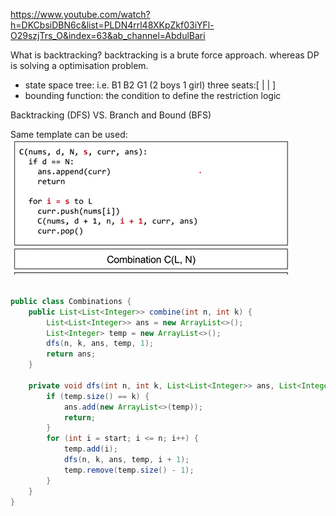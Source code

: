 https://www.youtube.com/watch?h=DKCbsiDBN6c&list=PLDN4rrl48XKpZkf03iYFl-O29szjTrs_O&index=63&ab_channel=AbdulBari

What is backtracking?
backtracking is a brute force approach.
whereas DP is solving a optimisation problem.

- state space tree:
i.e. B1 B2 G1 (2 boys 1 girl)
three seats:[ | | ]
- bounding function: the condition to define the restriction logic 

Backtracking (DFS) VS. Branch and Bound (BFS)

Same template can be used:
![alt text](combinationTemplate.PNG "Solution")

```java

public class Combinations {
    public List<List<Integer>> combine(int n, int k) {
        List<List<Integer>> ans = new ArrayList<>();
        List<Integer> temp = new ArrayList<>();
        dfs(n, k, ans, temp, 1);
        return ans;
    }

    private void dfs(int n, int k, List<List<Integer>> ans, List<Integer> temp, int start) {
        if (temp.size() == k) {
            ans.add(new ArrayList<>(temp));
            return;
        }
        for (int i = start; i <= n; i++) {
            temp.add(i);
            dfs(n, k, ans, temp, i + 1);
            temp.remove(temp.size() - 1);
        }
    }
}

```